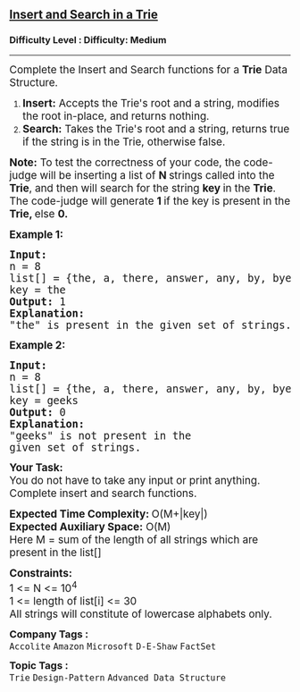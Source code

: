 <h2><a href="https://www.geeksforgeeks.org/problems/trie-insert-and-search0651/1?page=2&difficulty=Medium&status=unsolved&sprint=a663236c31453b969852f9ea22507634&sortBy=accuracy">Insert and Search in a Trie</a></h2><h3>Difficulty Level : Difficulty: Medium</h3><hr><div class="problems_problem_content__Xm_eO"><p><span style="font-size: 14pt;">Complete the Insert and Search functions for a <strong>Trie</strong> Data Structure.&nbsp;</span></p>
<ol>
<li><span style="white-space: normal; font-size: 14pt;"><strong>Insert:</strong> Accepts the Trie's root and a string, modifies the root in-place, and returns nothing.</span></li>
<li><span style="white-space: normal; font-size: 14pt;"><strong>Search:</strong> Takes the Trie's root and a string, returns true if the string is in the Trie, otherwise false.</span></li>
</ol>
<p><span style="font-size: 14pt;"><strong>Note:</strong> To test the correctness of your code, the code-judge will be inserting a list of <strong>N </strong>strings called into the <strong>Trie</strong>, and then will search for the string <strong>key </strong>in the <strong>Trie</strong>. The code-judge will generate <strong>1 </strong>if the key is present in the <strong>Trie, </strong>else <strong>0.</strong></span></p>
<p><span style="font-size: 14pt;"><strong>Example 1:</strong></span></p>
<pre><span style="font-size: 14pt;"><strong>Input:</strong></span><br><span style="font-size: 14pt;">n = 8</span><br><span style="font-size: 14pt;">list[] = {the, a, there, answer, </span><span style="font-size: 14pt;">any, by, bye, their}</span><br><span style="font-size: 14pt;">key = the</span><br><span style="font-size: 14pt;"><strong>Output: </strong>1</span><br><span style="font-size: 14pt;"><strong>Explanation: </strong></span><br><span style="font-size: 14pt;">"the" is present in the given set of strings. </span></pre>
<p><span style="font-size: 14pt;"><strong>Example 2:</strong></span></p>
<pre><span style="font-size: 14pt;"><strong>Input:</strong></span><br><span style="font-size: 14pt;">n = 8</span><br><span style="font-size: 14pt;">list[] = {the, a, there, answer, </span><span style="font-size: 14pt;">any, by, bye, their}</span><br><span style="font-size: 14pt;">key = geeks</span><br><span style="font-size: 14pt;"><strong>Output:</strong> 0</span><br><span style="font-size: 14pt;"><strong>Explanation:</strong> </span><br><span style="font-size: 14pt;">"geeks" is not present in the</span><br><span style="font-size: 14pt;">given set of strings.</span></pre>
<p><span style="font-size: 14pt;"><strong>Your Task:<br></strong>You do not have to take any input or print anything. Complete insert and search functions.&nbsp;</span></p>
<p><span style="font-size: 14pt;"><strong>Expected Time Complexity: </strong>O(M+|key|)<br></span><span style="font-size: 14pt;"><strong>Expected Auxiliary Space:</strong> O(M)</span><br><span style="font-size: 14pt;">Here M = sum of the length of all strings which are present in the list[]&nbsp;</span></p>
<p><span style="font-size: 14pt;"><strong>Constraints:<br></strong>1 &lt;= N &lt;= 10<sup>4</sup></span><br><span style="font-size: 14pt;">1 &lt;= length of list[i] &lt;= 30</span><br><span style="font-size: 14pt;">All strings will constitute of lowercase alphabets only.</span></p></div><p><span style=font-size:18px><strong>Company Tags : </strong><br><code>Accolite</code>&nbsp;<code>Amazon</code>&nbsp;<code>Microsoft</code>&nbsp;<code>D-E-Shaw</code>&nbsp;<code>FactSet</code>&nbsp;<br><p><span style=font-size:18px><strong>Topic Tags : </strong><br><code>Trie</code>&nbsp;<code>Design-Pattern</code>&nbsp;<code>Advanced Data Structure</code>&nbsp;